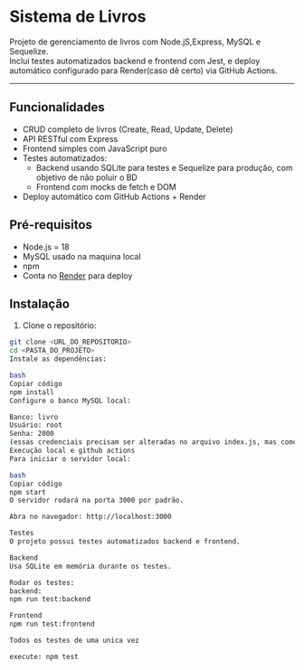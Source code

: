# Sistema de Livros

Projeto de gerenciamento de livros com Node.jS,Express, MySQL e Sequelize.  
Inclui testes automatizados backend e frontend com Jest, e deploy automático configurado para Render(caso dê certo) via GitHub Actions.

---

## **Funcionalidades**

- CRUD completo de livros (Create, Read, Update, Delete)
- API RESTful com Express
- Frontend simples com JavaScript puro
- Testes automatizados:
  - Backend usando SQLite para testes e Sequelize para produção, com objetivo de não poluir o BD
  - Frontend com mocks de fetch e DOM
- Deploy automático com GitHub Actions + Render

## **Pré-requisitos**
- Node.js = 18
- MySQL usado na maquina local
- npm 
- Conta no [Render](https://render.com) para deploy

## **Instalação**
1. Clone o repositório:

```bash
git clone <URL_DO_REPOSITORIO>
cd <PASTA_DO_PROJETO>
Instale as dependências:

bash
Copiar código
npm install
Configure o banco MySQL local:

Banco: livro
Usuário: root
Senha: 2000
(essas credenciais precisam ser alteradas no arquivo index.js, mas como objetivo é os teste, não precisa se atentar a isso)
Execução local e github actions
Para iniciar o servidor local:

bash
Copiar código
npm start
O servidor rodará na porta 3000 por padrão.

Abra no navegador: http://localhost:3000

Testes
O projeto possui testes automatizados backend e frontend.

Backend
Usa SQLite em memória durante os testes.

Rodar os testes:
backend:
npm run test:backend

Frontend
npm run test:frontend

Todos os testes de uma unica vez

execute: npm test